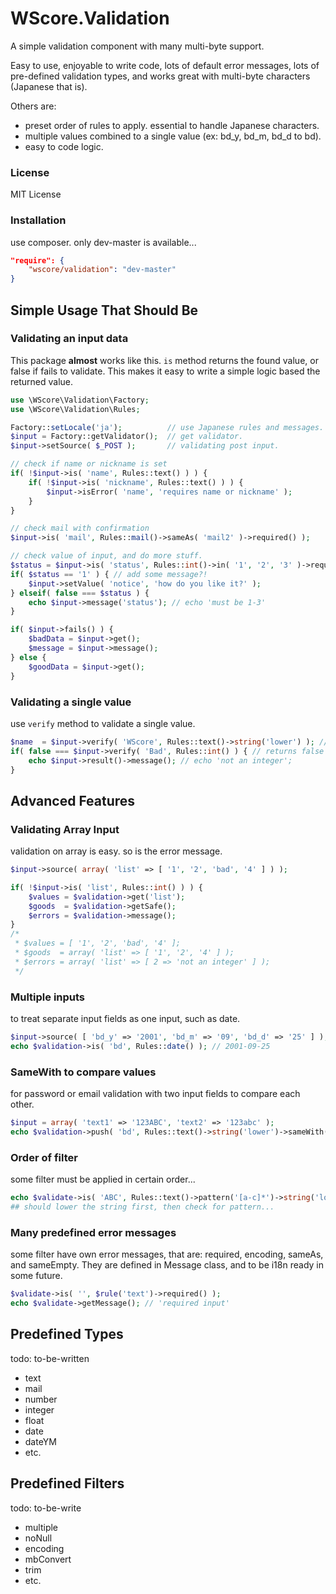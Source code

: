 WScore.Validation
=================

A simple validation component with many multi-byte support.

Easy to use, enjoyable to write code,
lots of default error messages,
lots of pre-defined validation types, and
works great with multi-byte characters (Japanese that is).

Others are:

*   preset order of rules to apply. essential to handle Japanese characters.
*   multiple values combined to a single value (ex: bd_y, bd_m, bd_d to bd).
*   easy to code logic.


### License

MIT License

### Installation

use composer. only dev-master is available...

```json
"require": {
    "wscore/validation": "dev-master"
}
```


Simple Usage That Should Be
---------------------------

### Validating an input data

This package **almost** works like this.
```is``` method returns the found value, or false if fails to validate. 
This makes it easy to write a simple logic based the returned value. 

```php
use \WScore\Validation\Factory;
use \WScore\Validation\Rules;

Factory::setLocale('ja');          // use Japanese rules and messages.
$input = Factory::getValidator();  // get validator.
$input->setSource( $_POST );       // validating post input.

// check if name or nickname is set
if( !$input->is( 'name', Rules::text() ) ) {
    if( !$input->is( 'nickname', Rules::text() ) ) {
        $input->isError( 'name', 'requires name or nickname' );
    }
}

// check mail with confirmation
$input->is( 'mail', Rules::mail()->sameAs( 'mail2' )->required() );

// check value of input, and do more stuff.
$status = $input->is( 'status', Rules::int()->in( '1', '2', '3' )->required()->message('must be 1-3.') );
if( $status == '1' ) { // add some message?!
    $input->setValue( 'notice', 'how do you like it?' );
} elseif( false === $status ) {
    echo $input->message('status'); // echo 'must be 1-3'
}

if( $input->fails() ) {
    $badData = $input->get();
    $message = $input->message();
} else {
    $goodData = $input->get();
}
```

### Validating a single value

use ```verify``` method to validate a single value. 

```php
$name  = $input->verify( 'WScore', Rules::text()->string('lower') ); // returns 'wscore'
if( false === $input->verify( 'Bad', Rules::int() ) { // returns false
    echo $input->result()->message(); // echo 'not an integer';
}
```


Advanced Features
-----------------

### Validating Array Input

validation on array is easy. so is the error message. 

```php
$input->source( array( 'list' => [ '1', '2', 'bad', '4' ] ) );

if( !$input->is( 'list', Rules::int() ) ) {
    $values = $validation->get('list');
    $goods  = $validation->getSafe();
    $errors = $validation->message();
}
/*
 * $values = [ '1', '2', 'bad', '4' ];
 * $goods  = array( 'list' => [ '1', '2', '4' ] );
 * $errors = array( 'list' => [ 2 => 'not an integer' ] );
 */
```


### Multiple inputs

to treat separate input fields as one input, such as date. 

```php
$input->source( [ 'bd_y' => '2001', 'bd_m' => '09', 'bd_d' => '25' ] );
echo $validation->is( 'bd', Rules::date() ); // 2001-09-25
```

### SameWith to compare values

for password or email validation with two input fields 
to compare each other. 

```php
$input = array( 'text1' => '123ABC', 'text2' => '123abc' );
echo $validation->push( 'bd', Rules::text()->string('lower')->sameWith('text2') ); // 123abc
```


### Order of filter

some filter must be applied in certain order... 

```php
echo $validate->is( 'ABC', Rules::text()->pattern('[a-c]*')->string('lower'); // 'abc'
## should lower the string first, then check for pattern...
```

### Many predefined error messages

some filter have own error messages, 
that are: required, encoding, sameAs, and sameEmpty. 
They are defined in Message class, and to be i18n ready in some future.

```php
$validate->is( '', $rule('text')->required() );
echo $validate->getMessage(); // 'required input'
```

Predefined Types
----------------

todo: to-be-written

*   text
*   mail
*   number
*   integer
*   float
*   date
*   dateYM
*   etc.

Predefined Filters
------------------

todo: to-be-write

*   multiple
*   noNull
*   encoding
*   mbConvert
*   trim
*   etc.

